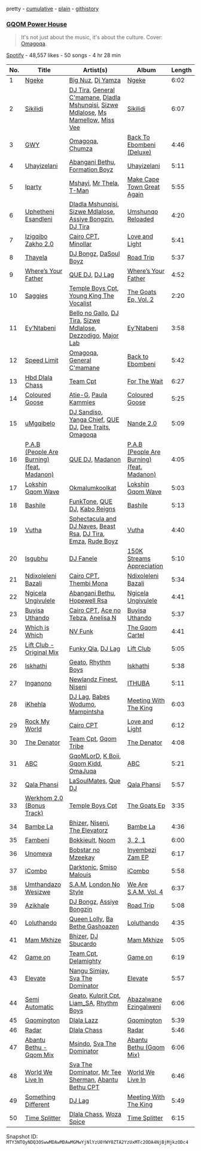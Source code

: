 pretty - [cumulative](/playlists/cumulative/37i9dQZF1DXd9mvqWzJEWg.md) - [plain](/playlists/plain/37i9dQZF1DXd9mvqWzJEWg) - [githistory](https://github.githistory.xyz/mackorone/spotify-playlist-archive/blob/main/playlists/plain/37i9dQZF1DXd9mvqWzJEWg)

### [GQOM Power House](https://open.spotify.com/playlist/37i9dQZF1DXd9mvqWzJEWg)

> It's not just about the music, it's about the culture\. Cover: <br/><a href="https://open.spotify.com/artist/4caV3BYVSNygGiFFOvQgUy?si=j5RBm471QpeiVU8IHM3GfQ">Omagoqa</a>.

[Spotify](https://open.spotify.com/user/spotify) - 48,557 likes - 50 songs - 4 hr 28 min

| No. | Title | Artist(s) | Album | Length |
|---|---|---|---|---|
| 1 | [Ngeke](https://open.spotify.com/track/03WpImRRBMoMSI8Ch8aayl) | [Big Nuz](https://open.spotify.com/artist/0YeWW8LhLaoI9dM6YTFXKp), [Dj Yamza](https://open.spotify.com/artist/6qT6hEK1WU1zJ3Ebsn7NDU) | [Ngeke](https://open.spotify.com/album/0QYvoihSPn22fsyyHFU459) | 6:02 |
| 2 | [Sikilidi](https://open.spotify.com/track/23luTVNXuCGC05B59KV7gO) | [DJ Tira](https://open.spotify.com/artist/4FC2wXrDWr5lLCZeAUgfVn), [General C'mamane](https://open.spotify.com/artist/2Ox9fpFAMtnOHXcieMxmQe), [Dladla Mshunqisi](https://open.spotify.com/artist/5M9mFjVaPT2T1HFYFFSoCt), [Sizwe Mdlalose](https://open.spotify.com/artist/3w6f762ECxkOr6byVbNS0X), [Ms Mamellow](https://open.spotify.com/artist/5NX4aYjusAidBx0DO5huXZ), [Miss Vee](https://open.spotify.com/artist/65hoV1f2TL1hdBbmweZEty) | [Sikilidi](https://open.spotify.com/album/7ts45rwys2sGnV6hpfY5Qc) | 6:07 |
| 3 | [GWY](https://open.spotify.com/track/0sfYxexj1Sma2UfzLuCyhb) | [Omagoqa](https://open.spotify.com/artist/4caV3BYVSNygGiFFOvQgUy), [Chumza](https://open.spotify.com/artist/0C2qrnrnaf8B3R43gPRxoI) | [Back To Ebombeni \(Deluxe\)](https://open.spotify.com/album/2PPmVL7PqOfCT2p12gSTYO) | 4:46 |
| 4 | [Uhayizelani](https://open.spotify.com/track/5HamRh4oj341Q336qcQZEE) | [Abangani Bethu](https://open.spotify.com/artist/4K8D2RZjEKU0ZXrqrtEwXT), [Formation Boyz](https://open.spotify.com/artist/1PpqhQEi4YnNyRVAatLKCW) | [Uhayizelani](https://open.spotify.com/album/18NjQSo84NAi032NOZSGVV) | 5:11 |
| 5 | [Iparty](https://open.spotify.com/track/7J0vho7Fc0aYCdE8GDlX0L) | [Mshayi](https://open.spotify.com/artist/0eIT5Ol4P6JU77oHfyVpmb), [Mr Thela](https://open.spotify.com/artist/5R02jdPgCA1tFILr67znle), [T\-Man](https://open.spotify.com/artist/5p0SkCjy1OmhoXPSM5dvW2) | [Make Cape Town Great Again](https://open.spotify.com/album/1kQBFelXMmWhHhGkyPyJok) | 5:55 |
| 6 | [Uphetheni Esandleni](https://open.spotify.com/track/0wmof7ZBxnuZGmvDkBIxQc) | [Dladla Mshunqisi](https://open.spotify.com/artist/5M9mFjVaPT2T1HFYFFSoCt), [Sizwe Mdlalose](https://open.spotify.com/artist/3w6f762ECxkOr6byVbNS0X), [Assiye Bongzin](https://open.spotify.com/artist/4LGkmVg5ZuWf8aH9L9C3rC), [DJ Tira](https://open.spotify.com/artist/4FC2wXrDWr5lLCZeAUgfVn) | [Umshunqo Reloaded](https://open.spotify.com/album/44NyWnqunTOXcpInnoepuk) | 4:20 |
| 7 | [Izigqibo Zakho 2.0](https://open.spotify.com/track/1Bailok9p8aLTZdcIM2hIv) | [Cairo CPT](https://open.spotify.com/artist/5ZU2z8HnE8qlUdBpUoCkMr), [Minollar](https://open.spotify.com/artist/6MPpktX34Rx5MFNQyGaAXP) | [Love and Light](https://open.spotify.com/album/5uZSDxYI3OqMbBY8FzR5Dt) | 5:41 |
| 8 | [Thayela](https://open.spotify.com/track/3nPRu3yG0hVuUOJOiW6zo3) | [DJ Bongz](https://open.spotify.com/artist/7KtERSZgIOlhbYDop9Ra0F), [DaSoul Boyz](https://open.spotify.com/artist/2S7v2kAhRB0rz9ZWDkIezR) | [Road Trip](https://open.spotify.com/album/5AzXeukxvO8Wb1vMMY4v58) | 5:37 |
| 9 | [Where’s Your Father](https://open.spotify.com/track/3XeBivr42lfpYyL3XLjvzj) | [QUE DJ](https://open.spotify.com/artist/6ZKszbUwWSNSc0VydBBAka), [DJ Lag](https://open.spotify.com/artist/1svX5cMlY22N60RxwzeJNO) | [Where’s Your Father](https://open.spotify.com/album/11zHsMaJeCtPqGl9q2H65M) | 4:52 |
| 10 | [Saggies](https://open.spotify.com/track/4qwBmPUVUbyXjwlttBAp8J) | [Temple Boys Cpt](https://open.spotify.com/artist/4xFNz56JhznT2ic3fhEg8n), [Young King The Vocalist](https://open.spotify.com/artist/3r7XbZvsiEHw7dYQky22tl) | [The Goats Ep, Vol\. 2](https://open.spotify.com/album/4MXixbdCRGPB96aNjBmbHF) | 2:20 |
| 11 | [Ey’Ntabeni](https://open.spotify.com/track/2WfJW9YQct5kBICCRVv4NX) | [Bello no Gallo](https://open.spotify.com/artist/10jCMXxrxSLEToXTKVJJWn), [DJ Tira](https://open.spotify.com/artist/4FC2wXrDWr5lLCZeAUgfVn), [Sizwe Mdlalose](https://open.spotify.com/artist/3w6f762ECxkOr6byVbNS0X), [Dezzodigo](https://open.spotify.com/artist/5PWY0kEF14p1jEAtwRJRKn), [Major Lab](https://open.spotify.com/artist/0LBTQn1xCpwqsLPxnfzLy5) | [Ey’Ntabeni](https://open.spotify.com/album/2H8eY3UvbpLjYvI87mB4lQ) | 3:58 |
| 12 | [Speed Limit](https://open.spotify.com/track/60LrKAurxTVnWjmU9sQVtG) | [Omagoqa](https://open.spotify.com/artist/4caV3BYVSNygGiFFOvQgUy), [General C'mamane](https://open.spotify.com/artist/2Ox9fpFAMtnOHXcieMxmQe) | [Back to Ebombeni](https://open.spotify.com/album/47jsuTeh9UiCr2QBozkoIS) | 5:42 |
| 13 | [Hbd Dlala Chass](https://open.spotify.com/track/0MvzoUDnJRA6X1nMJIs1gS) | [Team Cpt](https://open.spotify.com/artist/23BjKeGujbA0AHfozSQyQo) | [For The Wait](https://open.spotify.com/album/0X59ANGZKEZQPAJWjn7UYN) | 6:27 |
| 14 | [Coloured Goose](https://open.spotify.com/track/7wesfLW7BjVajGqFw6MimD) | [Atie\-G](https://open.spotify.com/artist/2FP2RNmzEllDXn8wyfRC6M), [Paula Kammies](https://open.spotify.com/artist/7mMu1cx3o69EjbbtVyJhAA) | [Coloured Goose](https://open.spotify.com/album/4HRCidNp6wRmrD3mUsGIg5) | 5:25 |
| 15 | [uMgqibelo](https://open.spotify.com/track/6oOESqnGfjidIGm9hvczPZ) | [DJ Sandiso](https://open.spotify.com/artist/2o7oc7fiP2eeLgKzKROgVg), [Yanga Chief](https://open.spotify.com/artist/30WlMKuvwN6RrMeLARZeqk), [QUE DJ](https://open.spotify.com/artist/6ZKszbUwWSNSc0VydBBAka), [Dee Traits](https://open.spotify.com/artist/78WiGrXy247kAziQ7GATKv), [Omagoqa](https://open.spotify.com/artist/1oCjN8hhziP39N373DqmQn) | [Nande 2.0](https://open.spotify.com/album/4Z7cviz5RPiOFwke0SQ8NH) | 5:09 |
| 16 | [P.A.B \(People Are Burning\) \(feat\. Madanon\)](https://open.spotify.com/track/7DkDpIkiYOVBDidQWVhaG9) | [QUE DJ](https://open.spotify.com/artist/6ZKszbUwWSNSc0VydBBAka), [Madanon](https://open.spotify.com/artist/0MnqNJsyaYr24L9bN7PpJQ) | [P.A.B \(People Are Burning\) \(feat\. Madanon\)](https://open.spotify.com/album/0mzcPb75OxCKOKi0rfmutl) | 4:05 |
| 17 | [Lokshin Gqom Wave](https://open.spotify.com/track/4TXaFQYgrKmuZdCvHRA1JC) | [Okmalumkoolkat](https://open.spotify.com/artist/0CaeXDVwH52TDLA0GLRo4f) | [Lokshin Gqom Wave](https://open.spotify.com/album/0XQbkUa14wTzXzFTUbkugi) | 5:03 |
| 18 | [Bashile](https://open.spotify.com/track/3BmxRkVarNV3vWpQN0ouix) | [FunkTone](https://open.spotify.com/artist/5e20FnH1vyHXZId8SMW4H8), [QUE DJ](https://open.spotify.com/artist/6ZKszbUwWSNSc0VydBBAka), [Kabo Reigns](https://open.spotify.com/artist/02SJ0UpyhkIpXU4StorQd7) | [Bashile](https://open.spotify.com/album/4y5mHx3H9adbds4WFmyzJn) | 5:13 |
| 19 | [Vutha](https://open.spotify.com/track/4dP2Dh9RcvuflSvXNwguCD) | [Sphectacula and DJ Naves](https://open.spotify.com/artist/7yHWqKzRw7VR7zU5e3nIZx), [Beast Rsa](https://open.spotify.com/artist/5jSbjWfYWUZpecgalIOldH), [DJ Tira](https://open.spotify.com/artist/4FC2wXrDWr5lLCZeAUgfVn), [Emza](https://open.spotify.com/artist/7c8DG0zrFEybxnKiBgd6iN), [Rude Boyz](https://open.spotify.com/artist/0qsPnUBg1EgGeGaXSLeO3n) | [Vutha](https://open.spotify.com/album/4rGWCrkgsLM61OiRmRhrmd) | 4:40 |
| 20 | [Isgubhu](https://open.spotify.com/track/2HrBhE3ZQFsOPoIe8Eybnp) | [DJ Fanele](https://open.spotify.com/artist/6M8jIo6oHncJ1oIvHFtbY3) | [150K Streams Appreciation](https://open.spotify.com/album/13I5YuZW0RjZWL78sVkiKc) | 5:10 |
| 21 | [Ndixoleleni Bazali](https://open.spotify.com/track/64bgsr9AEftPmd7hrENA2n) | [Cairo CPT](https://open.spotify.com/artist/5ZU2z8HnE8qlUdBpUoCkMr), [Thembi Mona](https://open.spotify.com/artist/3Nwjw7vLX4cButAEtqIhnZ) | [Ndixoleleni Bazali](https://open.spotify.com/album/2LvxX9LhtneU5DUpIM5xnV) | 5:34 |
| 22 | [Ngicela Ungivulele](https://open.spotify.com/track/6KZcIH2LM1jVYvPK5vpCnq) | [Abangani Bethu](https://open.spotify.com/artist/4K8D2RZjEKU0ZXrqrtEwXT), [Hopewell Rsa](https://open.spotify.com/artist/5yrHS6lgMUaUslcUlvHmWa) | [Ngicela Ungivulele](https://open.spotify.com/album/2DkrGSeIDruhJFWIvak2H9) | 4:41 |
| 23 | [Buyisa Uthando](https://open.spotify.com/track/5mM5a7foWvJ2F2cjK78am7) | [Cairo CPT](https://open.spotify.com/artist/5ZU2z8HnE8qlUdBpUoCkMr), [Ace no Tebza](https://open.spotify.com/artist/2v1lfGK2XJgGhKo88SAGNG), [Anelisa N](https://open.spotify.com/artist/14JrS0rgQkz5NucZqjFHQV) | [Buyisa Uthando](https://open.spotify.com/album/1OssZOUimnqEaEjsHPOB1E) | 5:37 |
| 24 | [Which is Which](https://open.spotify.com/track/7K91DUq99r3KisZTWfwP97) | [NV Funk](https://open.spotify.com/artist/2Y4YLJHlF2q5jg5pTE5CSz) | [The Gqom Cartel](https://open.spotify.com/album/44UeAnhoCkfZDaEYHK5pXO) | 4:41 |
| 25 | [Lift Club \- Original Mix](https://open.spotify.com/track/4x1jmAGggUOK6BjykA0uRP) | [Funky Qla](https://open.spotify.com/artist/1raznef8uIDK0SAlPabb86), [DJ Lag](https://open.spotify.com/artist/1svX5cMlY22N60RxwzeJNO) | [Lift Club](https://open.spotify.com/album/0XTMyT0IdxqTLh3XS3fhaj) | 5:05 |
| 26 | [Iskhathi](https://open.spotify.com/track/1n1DYCOXaHktV9u0sH4DGs) | [Geato](https://open.spotify.com/artist/1mTcXHerXEN5u6xCnV4Q4q), [Rhythm Boys](https://open.spotify.com/artist/5HmQwBUQsPaw4bVSUFed9h) | [Iskhathi](https://open.spotify.com/album/5ENrExL7A2Fqd4kj6nGqgs) | 5:38 |
| 27 | [Inganono](https://open.spotify.com/track/4e9zJmzI6YbX3zChzpvjxv) | [Newlandz Finest](https://open.spotify.com/artist/5e6xrUaBikxvU4K3K5CObX), [Niseni](https://open.spotify.com/artist/4Jeq4ZaG5hFygSgqyxSN1J) | [ITHUBA](https://open.spotify.com/album/3oMzLsQVDHx3OdnahkuS2x) | 5:11 |
| 28 | [iKhehla](https://open.spotify.com/track/7K03DZjeaGXGwWxjpvGX3g) | [DJ Lag](https://open.spotify.com/artist/1svX5cMlY22N60RxwzeJNO), [Babes Wodumo](https://open.spotify.com/artist/3jfVtv9mWfW0c5b3Fx440e), [Mampintsha](https://open.spotify.com/artist/2XyZibBnLI6ciT5J5ynkUK) | [Meeting With The King](https://open.spotify.com/album/66ZkSQI3roUFYVDYy5kp9e) | 6:03 |
| 29 | [Rock My World](https://open.spotify.com/track/74WgBR29qv8O3dSi4sckoh) | [Cairo CPT](https://open.spotify.com/artist/5ZU2z8HnE8qlUdBpUoCkMr) | [Love and Light](https://open.spotify.com/album/5uZSDxYI3OqMbBY8FzR5Dt) | 6:12 |
| 30 | [The Denator](https://open.spotify.com/track/4ohSro2ooN3RrKC6UQEDUH) | [Team Cpt](https://open.spotify.com/artist/23BjKeGujbA0AHfozSQyQo), [Gqom Tribe](https://open.spotify.com/artist/44ZoIqzKeVetGKoxB24PY2) | [The Denator](https://open.spotify.com/album/6klIlE5I6wUKBAP0iC4kSy) | 4:08 |
| 31 | [ABC](https://open.spotify.com/track/3wNzCrezD09qjzWMct5WXM) | [GqoMLorD](https://open.spotify.com/artist/6vFMjOEA3AVavs4vc2qcE5), [K Boii](https://open.spotify.com/artist/6BqWjpaUzVCm5TQqHbTbDO), [Gqom Kidd](https://open.spotify.com/artist/4wqKrkopZ74kDqAGyI6vbB), [OmaJuqa](https://open.spotify.com/artist/5hM4HcWJTQfPsYotzu6wF1) | [ABC](https://open.spotify.com/album/5sPFjbreUw9JIjXNc38DRi) | 5:21 |
| 32 | [Qala Phansi](https://open.spotify.com/track/4vDi7OUpnU8AU6ux8nNBjA) | [LaSoulMates](https://open.spotify.com/artist/3JC7eRaM1eJZEr0ypKrryJ), [Que DJ](https://open.spotify.com/artist/6US33OdDB5JmPMRDo16547) | [Qala Phansi](https://open.spotify.com/album/5IgT9uVYSqiTJHOP29oEKu) | 5:57 |
| 33 | [Werkhom 2.0 \(Bonus Track\)](https://open.spotify.com/track/0zi0Do3nO8LtRzlau2V7DR) | [Temple Boys Cpt](https://open.spotify.com/artist/4xFNz56JhznT2ic3fhEg8n) | [The Goats Ep](https://open.spotify.com/album/7gNuFZUosaLFUvWK4xJV8D) | 3:35 |
| 34 | [Bambe La](https://open.spotify.com/track/0ezdUK8Bnjs2XBZt2qMDeu) | [Bhizer](https://open.spotify.com/artist/1UNJxIx5rUmL3DHRm3KqGl), [Niseni](https://open.spotify.com/artist/4Jeq4ZaG5hFygSgqyxSN1J), [The Elevatorz](https://open.spotify.com/artist/5yu1Qzlob7mdCvXWByKuEZ) | [Bambe La](https://open.spotify.com/album/7D5hBuUTNRKaE9zhOjYCkC) | 4:36 |
| 35 | [Fambeni](https://open.spotify.com/track/4shgsrxv9OicXRFus4VIGk) | [Bokkieult](https://open.spotify.com/artist/3OrezIU15I7bCrXN7NAijo), [Noom](https://open.spotify.com/artist/23zGYjXyLxaBFE7C5RaDE4) | [3, 2, 1](https://open.spotify.com/album/3MTi1dFJ14NRc5Cmb9FPle) | 6:00 |
| 36 | [Unomeva](https://open.spotify.com/track/60o7HF5nu0VYPt9grzY93O) | [Bobstar no Mzeekay](https://open.spotify.com/artist/22gbQLXGFu00Ed7jvaBeqI) | [Inyembezi Zam EP](https://open.spotify.com/album/6BvpfOXFkN5r2VYG2T1grf) | 6:17 |
| 37 | [iCombo](https://open.spotify.com/track/11lrus07lRkJ7WkhxVpN2U) | [Darktonic](https://open.spotify.com/artist/4hEG951PLvU4QhhufyvRNS), [Smiso Malouis](https://open.spotify.com/artist/0QEQ8JayqGYntBwNCew2SW) | [iCombo](https://open.spotify.com/album/4dDCfi3lzZ7wSpsotDEz4H) | 5:58 |
| 38 | [Umthandazo Wesizwe](https://open.spotify.com/track/2KTINo3ozg7TELi3PHWitx) | [S.A.M](https://open.spotify.com/artist/1E7e6UcYZ77jsmmQb5PeSe), [London No Style](https://open.spotify.com/artist/1C6IBmw3LP4jzDXlz1jkGK) | [We Are S.A.M, Vol\. 4](https://open.spotify.com/album/0hSdddIjaUiKdj1whq1vIa) | 6:37 |
| 39 | [Azikhale](https://open.spotify.com/track/2gDmNSk15mcSBYGd0GnyO1) | [DJ Bongz](https://open.spotify.com/artist/7KtERSZgIOlhbYDop9Ra0F), [Assiye Bongzin](https://open.spotify.com/artist/4LGkmVg5ZuWf8aH9L9C3rC) | [Road Trip](https://open.spotify.com/album/5AzXeukxvO8Wb1vMMY4v58) | 5:08 |
| 40 | [Loluthando](https://open.spotify.com/track/6XCzC2gTsp20Qrm5TALZ0i) | [Queen Lolly](https://open.spotify.com/artist/2JPVX80uOm2qkTsfiEZWts), [Ba Bethe Gashoazen](https://open.spotify.com/artist/3zpCN7HsWkXL57ZKlb4Vcr) | [Loluthando](https://open.spotify.com/album/6ocHrPCICNOGux2kg4lc3H) | 4:35 |
| 41 | [Mam Mkhize](https://open.spotify.com/track/1AIS0xFujEqZPLaOzRHpH3) | [Bhizer](https://open.spotify.com/artist/1UNJxIx5rUmL3DHRm3KqGl), [DJ Sbucardo](https://open.spotify.com/artist/31F1N7zq6CErKXXIh1n3LO) | [Mam Mkhize](https://open.spotify.com/album/15hCjGsP3NCtcfgLavLdW7) | 5:05 |
| 42 | [Game on](https://open.spotify.com/track/7uALqp940ufTtMB9bf9Azs) | [Team Cpt](https://open.spotify.com/artist/23BjKeGujbA0AHfozSQyQo), [Delamighty](https://open.spotify.com/artist/1DfLOh1uGOSlhdPqd4cv73) | [Game on](https://open.spotify.com/album/7MNMHCsEuoUb1gQ4GENv68) | 6:19 |
| 43 | [Elevate](https://open.spotify.com/track/24TbpmQWrUYjSnLMWaEhbv) | [Nangu Simjay](https://open.spotify.com/artist/2Wa3qKIqHyxQXqkXBX1My6), [Sva The Dominator](https://open.spotify.com/artist/4JWpvSHnttQ6VNcreD7ZWN) | [Elevate](https://open.spotify.com/album/0oR6mfFuulK6jJHX7Vi0Lk) | 5:57 |
| 44 | [Semi Automatic](https://open.spotify.com/track/22E86Ci3ewtSAqIXEd3NLV) | [Geato](https://open.spotify.com/artist/1mTcXHerXEN5u6xCnV4Q4q), [Kulprit Cpt](https://open.spotify.com/artist/2uNdQUSVotfIeLEGhqCcv0), [Liam\_SA](https://open.spotify.com/artist/5LbVJOGWXuBoE90hQ8XgZk), [Rhythm Boys](https://open.spotify.com/artist/5HmQwBUQsPaw4bVSUFed9h) | [Abazalwane Ezingalweni](https://open.spotify.com/album/6Z2YL2VCKNFXYCDUjGUYkB) | 6:06 |
| 45 | [Gqomington](https://open.spotify.com/track/57X1zjbssBwX63jFZOe9b6) | [Dlala Lazz](https://open.spotify.com/artist/56conUHVIKn4Tr02Gis3pN) | [Gqomington](https://open.spotify.com/album/77UHgDBVApulteDLxtdtvZ) | 5:39 |
| 46 | [Radar](https://open.spotify.com/track/3A0zzIJRFBFAHybfrqvZSH) | [Dlala Chass](https://open.spotify.com/artist/2BuFIwEOV547lKQhOapZU3) | [Radar](https://open.spotify.com/album/3R2Hbb8EFUeQQ7dUkgQWX1) | 5:46 |
| 47 | [Abantu Bethu \- Gqom Mix](https://open.spotify.com/track/4gsMZZbXIahKmcboYFpfMU) | [Msindo](https://open.spotify.com/artist/5W0mzMPoSojM4rhgFIZWfe), [Sva The Dominator](https://open.spotify.com/artist/4JWpvSHnttQ6VNcreD7ZWN) | [Abantu Bethu \(Gqom Mix\)](https://open.spotify.com/album/0z9uNsUwOKyhy5Cj4ENARi) | 6:06 |
| 48 | [World We Live In](https://open.spotify.com/track/5Aie9qiaZBJuPDMiqTk56S) | [Sva The Dominator](https://open.spotify.com/artist/4JWpvSHnttQ6VNcreD7ZWN), [Mr Tee Sherman](https://open.spotify.com/artist/6oWWQmLe32EOOfwfxetihv), [Abantu Bethu CPT](https://open.spotify.com/artist/4pdDntC2q3JufF2jVG62L3) | [World We Live In](https://open.spotify.com/album/5WPKN5VXyhdMUiHRX3gmwJ) | 6:46 |
| 49 | [Something Different](https://open.spotify.com/track/3EIhq0ezoBWiuB1pH7glxZ) | [DJ Lag](https://open.spotify.com/artist/1svX5cMlY22N60RxwzeJNO) | [Meeting With The King](https://open.spotify.com/album/66ZkSQI3roUFYVDYy5kp9e) | 5:49 |
| 50 | [Time Splitter](https://open.spotify.com/track/1Hnt3TjNLtFpOv1LqKsbh1) | [Dlala Chass](https://open.spotify.com/artist/2BuFIwEOV547lKQhOapZU3), [Woza Spice](https://open.spotify.com/artist/5jXhHXqQusFuDslFf7VJYQ) | [Time Splitter](https://open.spotify.com/album/4pm7vPnxkapigLujLVz7sd) | 6:15 |

Snapshot ID: `MTY3NTQyNDQ3OSwwMDAwMDAwMGMwYjNlYzU0YWY0ZTA2YzUxMTc2ODA4NjBjMjkzODc4`
